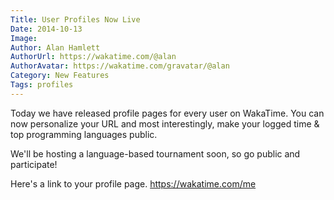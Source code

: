 ```yaml
---
Title: User Profiles Now Live
Date: 2014-10-13
Image:
Author: Alan Hamlett
AuthorUrl: https://wakatime.com/@alan
AuthorAvatar: https://wakatime.com/gravatar/@alan
Category: New Features
Tags: profiles
---
```


Today we have released profile pages for every user on WakaTime. You can now personalize your URL and most interestingly, make your logged time &amp; top programming languages public.

We'll be hosting a language-based tournament soon, so go public and participate!

Here's a link to your profile page. <a href="https://wakatime.com/me">https://wakatime.com/me</a>

